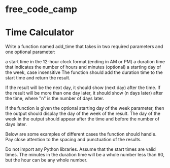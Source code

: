 # free_code_camp

# Time Calculator

Write a function named add_time that takes in two required parameters and one optional parameter:

a start time in the 12-hour clock format (ending in AM or PM)
a duration time that indicates the number of hours and minutes
(optional) a starting day of the week, case insensitive
The function should add the duration time to the start time and return the result.

If the result will be the next day, it should show (next day) after the time. If the result will be more than one day
later, it should show (n days later) after the time, where "n" is the number of days later.

If the function is given the optional starting day of the week parameter, then the output should display the day of the
week of the result. The day of the week in the output should appear after the time and before the number of days later.

Below are some examples of different cases the function should handle. Pay close attention to the spacing and
punctuation of the results.

Do not import any Python libraries. Assume that the start times are valid times. The minutes in the duration time will
be a whole number less than 60, but the hour can be any whole number.

